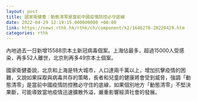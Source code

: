 ```yaml
---
layout: post
title: 國家衛健委：動態清零是當前中國疫情防控必守底線
date: 2022-04-29 12:19:15.000000000 +08:00
link: https://news.rthk.hk/rthk/ch/component/k2/1646278-20220429.htm
categories: rthk
---
```


內地過去一日新增15588宗本土新冠病毒個案。上海佔最多，超過15000人受感染，再多52人離世，北京則再多49宗本土個案。

國家衛健委說，北京和上海是特大城市，人口達兩千萬以上，增加抗擊疫情的困難，又說如果採取與病毒共存的策略，長者和兒童的健康將會受到威脅，強調「動態清零」是當前中國疫情防控務必守住的底線，如果個別地方「動態清零」不堅決果斷，可能導致當地疫情迅速擴散外溢，嚴重影響經濟社會的發展。
